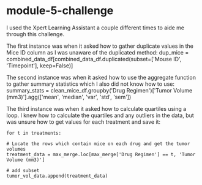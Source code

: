 # module-5-challenge
I used the Xpert Learning Assistant a couple different times to aide me through this challenge.

The first instance was when it asked how to gather duplicate values in the Mice ID column as I was unaware of the duplicated method:
    dup_mice = combined_data_df[combined_data_df.duplicated(subset=['Mouse ID', 'Timepoint'], keep=False)]

The second instance was when it asked how to use the aggregate function to gather summary statistics which I also did not know how to use:
    summary_stats = clean_mice_df.groupby('Drug Regimen')['Tumor Volume (mm3)'].agg(['mean', 'median', 'var', 'std', 'sem'])

The third instance was when it asked how to calculate quartiles using a loop. I knew how to calculate the quartiles and any outliers in the data, but was unsure how to get values for each treatment and save it:
    
    for t in treatments:
    
    # Locate the rows which contain mice on each drug and get the tumor volumes
    treatment_data = max_merge.loc[max_merge['Drug Regimen'] == t, 'Tumor Volume (mm3)']
    
    # add subset 
    tumor_vol_data.append(treatment_data)
    
    